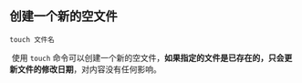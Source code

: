 ## 创建一个新的空文件

```shell
touch 文件名
```

​	使用 `touch` 命令可以创建一个新的空文件，**如果指定的文件是已存在的，只会更新文件的修改日期**，对内容没有任何影响。
